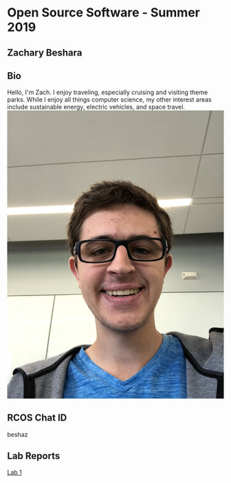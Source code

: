 # Open Source Software - Summer 2019
## Zachary Beshara

## Bio
Hello, I'm Zach.  I enjoy traveling, especially cruising and visiting theme parks.  While I enjoy all things computer science, my other interest areas include sustainable energy, electric vehicles, and space travel.
![Zach](images/Zach.jpeg)

## RCOS Chat ID
beshaz

## Lab Reports
[Lab 1](labs/lab-01/report.md)
